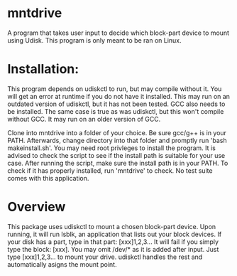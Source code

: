 # mntdrive
A program that takes user input to decide which block-part device to mount using Udisk.
This program is only meant to be ran on Linux.

# Installation:
This program depends on udiskctl to run, but may compile without it. You will get an error at runtime if you do not have it installed. This may run on an outdated version of udiskctl, but it has not been tested. GCC also needs to be installed. The same case is true as was udiskctl, but this won't compile without GCC. It may run on an older version of GCC.

Clone into mntdrive into a folder of your choice. Be sure gcc/g++ is in your PATH. Afterwards, change directory into that folder and promptly run 'bash makeinstall.sh'. You may need root privleges to install the program. It is advised to check the script to see if the install path is suitable for your use case. After running the script, make sure the install path is in your PATH. To check if it has properly installed, run 'mntdrive' to check. No test suite comes with this application.

# Overview
This package uses udiskctl to mount a chosen block-part device. Upon running, it will run lsblk, an application that lists out your block devices. If your disk has a part, type in that part: [xxx]1,2,3... It will fail if you simply type the block: [xxx]. You may omit /dev/* as it is added after input. Just type [xxx]1,2,3... to mount your drive. udiskctl handles the rest and automatically asigns the mount point.
